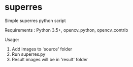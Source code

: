 # superres
Simple superres python script

Requirements : Python 3.5+, opencv_python, opencv_contrib

Usage:
1. Add images to 'source' folder
2. Run superres.py
3. Result images will be in 'result' folder
